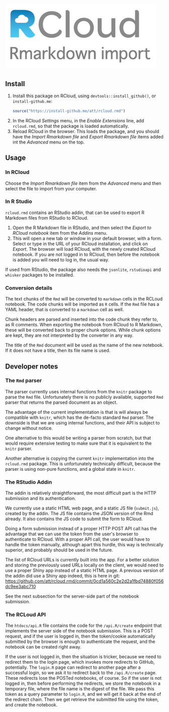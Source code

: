 
# ![](inst/rcloud.rmd.png)

## Install

1. Install this package on RCloud, using `devtools::install_github()`,
   or `install-github.me`:
   ```R
   source("https://install-github.me/att/rcloud.rmd")
   ```
2. In the RCloud *Settings* menu, in the *Enable Extensions* line, add
   `rcloud.rmd`, so that the package is loaded automatically.
3. Reload RCloud in the browser. This loads the package, and you should
   have the *Import Rmarkdown file* and *Export Rmarkdown file* items added
   int the *Advanced* menu on the top.

## Usage

### In RCloud

Choose the *Import Rmarkdown file* item from the *Advanced* menu and
then select the file to import from your computer.

### In R Studio

`rcloud.rmd` contains an RStudio addin, that can be used to export R Markdown
files from RStudio to RCloud.

1. Open the R Markdown file in RStudio, and then select the
   *Export to RCloud notebook* item from the *Addins* menu.
2. This will open a new tab or window in your default browser, with a form.
   Select or type in the URL of your RCloud installation, and click on *Export*.
   The browser will load RCloud, with the newly created RCloud notebook. If you
   are not logged in to RCloud, then before the notebook is added you will need
   to log in, the usual way.

If used from RStudio, the package also needs the `jsonlite`, `rstudioapi` and
`whisker` packages to be installed.

### Conversion details

The text chunks of the `Rmd` will be converted to `markdown` cells in the
RCLoud notebook. The code chunks will be imported as `R` cells. If the `Rmd`
file has a YAML header, that is converted to a `markdown` cell as well.

Chunk headers are parsed and inserted into the code chunk they refer to,
as R comments. When exporting the notebook from RCloud to R Markdown, these
will be converted back to proper chunk options. While chunk options are kept,
they are not interpreted by the converter in any way.

The title of the `Rmd` document will be used as the name of the new notebook.
If it does not have a title, then its file name is used.

## Developer notes

### The `Rmd` parser

The parser currently uses internal functions from the `knitr` package to
parse the `Rmd` file. Unfortunately there is no publicly available, supported
`Rmd` parser that returns the parsed document as an object.

The advantage of the current implementation is that is will always be compatible
with `knitr`, which has the de-facto standard `Rmd` parser. The downside is that
we are using internal functions, and their API is subject to change without
notice.

One alternative to this would be writing a parser from scratch, but that would
require extensive testing to make sure that it is equivalent to the `knitr`
parser.

Another alternative is copying the current `knitr` implementation into the
`rcloud.rmd` package. This is unfortunately technically difficult, because
the parser is using non-pure functions, and a global state in `knitr`.

### The RStudio Addin

The addin is relatively straightforward, the most difficult part is the HTTP
submission and its authentication.

We currently use a static HTML web page, and a static JS file (`submit.js`),
created by the addin. The JS file contains the JSON version of the Rmd
already. It also contains the JS code to submit the form to RCloud.

Doing a form submission instead of a proper HTTP POST API call has the advantage
that we can use the token from the user's browser to authenticate to RCloud.
With a proper API call, the user would have to handle the token manually,
although apart this hurdle, this way is technically superior, and probably
should be used in the future.

The list of RCloud URLs is currently built into the app. For a better solution
and storing the previously used URLs locally on the client, we would need to
use a proper Shiny app instead of a static HTML page. A previous version of the
addin did use a Shiny app indeed, this is here in git:
https://github.com/att/rcloud.rmd/commit/0cd1a560c2e2d2a1fbd74880f056dc9ee3abc710

See the next subsection for the server-side part of the notebook submission.

### The RCLoud API

The `htdocs/api.R` file contains the code for the `/api.R/create` endpoint
that implements the server side of the notebook submission. This is a POST
request, and if the user is logged in, then the token/cookie automatically
submitted by the browser is enough to authenticate the request, and the
notebook can be created right away.

If the user is not logged in, then the situation is tricker, because we
need to redirect them to the login page, which invokes more redirects to GitHub,
potentially. The `login.R` page can redirect to another page after a successful
login, so we ask it to redirect back to the `/api.R/create` page. These
redirects lose the POSTed notebooks, of course. So if the user is not logged in,
then before performing the redirects, we store the notebook in a temporary
file, where the file name is the digest of the file. We pass this token as a
query parameter to `login.R`, and we will get it back at the end of the redirect
chain. Then we get retrieve the submitted file using the token, and create the
notebook.
